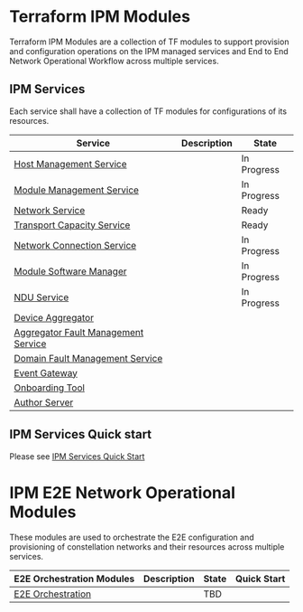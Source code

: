 # Terraform IPM Modules 
Terraform IPM Modules are a collection of TF modules to support provision and configuration operations on the IPM managed services and End to End Network Operational Workflow across multiple services. 

## IPM Services
Each service shall have a collection of TF modules for configurations of its resources.

| Service                                                   |  Description                                   | State  |
|-----------------------------------------------------------|------------------------------------------------|--------|
| [Host Management Service](https://github.com/infinera/terraform-ipm_modules/tree/master/module-management-service)    |     | In Progress |
| [Module Management Service](https://github.com/infinera/terraform-ipm_modules/tree/master/module-management-service)                         |                                                | In Progress  |
| [Network Service](https://github.com/infinera/terraform-ipm_modules/tree/master/network-service)                       |                                                | Ready  |
| [Transport Capacity Service](https://github.com/infinera/terraform-ipm_modules/tree/master/transport-capacity-service) |                                                | Ready  |
| [Network Connection Service](https://github.com/infinera/terraform-ipm_modules/tree/master/network-service) |                                                | In Progress |
| [Module Software Manager](https://github.com/infinera/terraform-ipm_modules/tree/master/module-software-manager)       |                                                | In Progress |
| [NDU Service](https://github.com/infinera/terraform-ipm_modules/tree/master/ndu-service)                               |                                                | In Progress |
| [Device Aggregator](https://github.com/infinera/terraform-ipm_modules/tree/master/device-aggregator)   |                                                |
| [Aggregator Fault Management Service](https://github.com/infinera/terraform-ipm_modules/tree/master/aggregator-fault-management-service)     |                                                |        |
| [Domain Fault Management Service](https://github.com/infinera/terraform-ipm_modules/tree/master/domain-fault-management-service)             |                                                |        |
| [Event Gateway](https://github.com/infinera/terraform-ipm_modules/tree/master/event-gateway)           |                                                |        |
| [Onboarding Tool](https://github.com/infinera/terraform-ipm_modules/tree/master/onboard-tool)          |                                                |        |
| [Author Server](https://github.com/infinera/terraform-ipm_modules/tree/master/author-server) |                  |   |

## IPM Services Quick start
 Please see [IPM Services Quick Start](https://github.com/infinera/terraform-ipm-modules/blob/master/IPMServicesQuickStart.md)

# IPM E2E Network Operational Modules
These modules are used to orchestrate the E2E configuration and provisioning of constellation networks and their resources across multiple services.

| E2E Orchestration Modules                                 |  Description                                   | State  |  Quick Start |
|-----------------------------------------------------------|------------------------------------------------|--------|-----------|
| [E2E Orchestration](e2e-orchestration)                    |                                                | TBD    |      |
